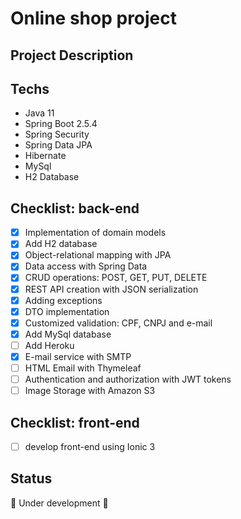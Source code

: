 # Online shop project 

## Project Description


## Techs
* Java 11
* Spring Boot 2.5.4
* Spring Security
* Spring Data JPA
* Hibernate
* MySql 
* H2 Database

## Checklist: back-end
- [x] Implementation of domain models
- [x] Add H2 database
- [x] Object-relational mapping with JPA
- [x] Data access with Spring Data
- [x] CRUD operations: POST, GET, PUT, DELETE
- [x] REST API creation with JSON serialization
- [x] Adding exceptions
- [x] DTO implementation
- [x] Customized validation: CPF, CNPJ and e-mail
- [x] Add MySql database
- [ ] Add Heroku
- [x] E-mail service with SMTP 
- [ ] HTML Email with Thymeleaf
- [ ] Authentication and authorization
  with JWT tokens
- [ ] Image Storage with Amazon S3

## Checklist: front-end
- [ ] develop front-end using Ionic 3

## Status
🚧  Under development 🚧


